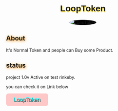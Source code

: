 <div>
        <h1 style="font-family: 'Gill Sans', 'Gill Sans MT', Calibri, 'Trebuchet MS', sans-serif;
        text-align: center;
        text-shadow: 1px 2px 3px gold;" >
            LoopToken
        </h1>
        <div style="width: 100%;
        display: flex;
        align-items: center;
        justify-content: center;">
            <img
        style="display: flex;
        background-color: black;
        border-radius: 50%;
        border: 2px solid white;"
        src="https://gcdn.pbrd.co/images/jjJz67SAi6Dt.x-icon?o=1" alt="LoopToken">
</div> 
</div>
<div>
    <h2 style="text-shadow: 1px 2px 8px rgb(255, 145, 0);">
        About
    </h2>
    <span>
        It's Normal Token and people can Buy some Product. 
    </span> 
<h2 style="text-shadow: 1px 2px 8px rgb(255, 145, 0);">
    status
</h2>

<p>
    project 1.0v Active on test rinkeby.
</p>
<p>
    you can check it on Link  below
</p>
<a 
href="https://my-token-erc-20.vercel.app">
    <button
    style="background-color: rgba(255, 0, 0, 0.212);
    color: aqua;
    text-shadow: 1px 2px 1px rgb(39, 39, 39);
    border-radius: 8px;
  padding: 10px 25px;
     font-size: 18px;
     border: none;
     cursor: pointer;">
        LoopToken
    </button>
</a>

</div>
